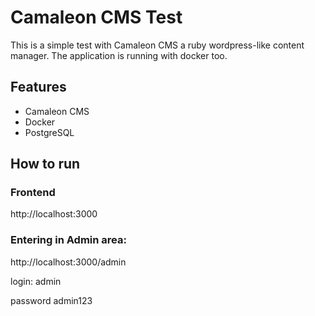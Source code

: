 # Camaleon CMS Test

This is a simple test with Camaleon CMS a ruby wordpress-like content manager. The application is running with docker too.

## Features

- Camaleon CMS
- Docker
- PostgreSQL

## How to run

### Frontend

http://localhost:3000

### Entering in Admin area:

http://localhost:3000/admin

login: admin

password admin123